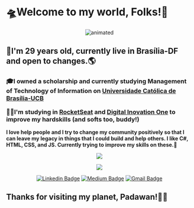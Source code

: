 <h1><b>🛸Welcome to my world, Folks!👋</b></h1>


<p align="center">
  <img src="https://media.giphy.com/media/jARan3OBfJENnQokBZ/giphy.gif" alt="animated" />
</p>
<p><h2>📌I'm 29 years old, currently live in Brasília-DF and open to changes.🌎</h2></p>
  <p><h3>🎓I owned a scholarship and currently studying <b>Management of Technology of Information</b> on <a href="https://ucb.catolica.edu.br/">Universidade Católica de Brasília-UCB</a></p>
  <p>👨‍💻I'm studying in <a href="https://app.rocketseat.com.br/">RocketSeat</a> and <a href="https://web.digitalinnovation.one/">Digital Inovation One</a> to improve my hardskills (and softs too, buddy!)</h3></p>

<b>I love help people and I try to change my community positively
so that I can leave my legacy in things that I could build and help others.
  I like C#, HTML, CSS, and JS. Currently trying to improve my skills on these.</b>🙌

<p align="center">
  <img align="center" src="https://github-readme-stats.vercel.app/api?username=Guedesou&show_icons=true&theme=gruvbox"> 
</p>

<p align="center">
  <img align="center" src="https://github-readme-stats.vercel.app/api/top-langs/?username=Guedesou&layout=compact&theme=gruvbox"> 
</p>

<p align="center">
<a href="https://www.linkedin.com/in/guedesou/" target="blank"><img alt="Linkedin Badge" src="https://img.shields.io/badge/-Thiago%20Guedes-563D7C?style=flat-square&logo=Linkedin&logoColor=white&link=https://www.linkedin.com/in/guedesou/"/></a>
 <a href="https://medium.com/@sradtsor" target="blank"><img alt="Medium Badge" src="https://img.shields.io/badge/-Thiago%20Guedes-563D7C?style=flat-square&logo=Medium&logoColor=black&link=https://medium.com/@sradtsor"/></a>
<a href="mailto:sradtsor@gmail.com" target="blank"><img alt="Gmail Badge" src="https://img.shields.io/badge/-sradtsor@gmail.com-563D7C?style=flat-square&logo=Gmail&logoColor=orange&link=mailto:sradtsor@gmail.com"/></a>
</p>

<b><h2>Thanks for visiting my planet, Padawan!👨‍🚀 </h2></b>

